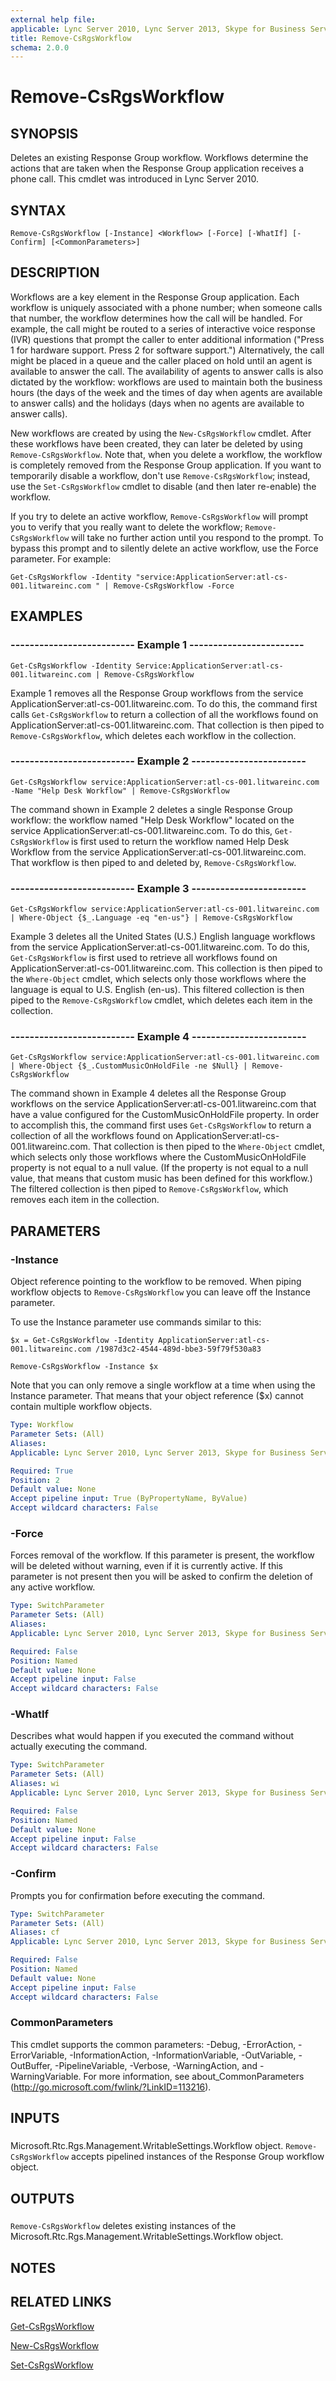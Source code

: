 ```yaml
---
external help file: 
applicable: Lync Server 2010, Lync Server 2013, Skype for Business Server 2015
title: Remove-CsRgsWorkflow
schema: 2.0.0
---
```


# Remove-CsRgsWorkflow

## SYNOPSIS
Deletes an existing Response Group workflow.
Workflows determine the actions that are taken when the Response Group application receives a phone call.
This cmdlet was introduced in Lync Server 2010.


## SYNTAX

```
Remove-CsRgsWorkflow [-Instance] <Workflow> [-Force] [-WhatIf] [-Confirm] [<CommonParameters>]
```

## DESCRIPTION
Workflows are a key element in the Response Group application.
Each workflow is uniquely associated with a phone number; when someone calls that number, the workflow determines how the call will be handled.
For example, the call might be routed to a series of interactive voice response (IVR) questions that prompt the caller to enter additional information ("Press 1 for hardware support.
Press 2 for software support.") Alternatively, the call might be placed in a queue and the caller placed on hold until an agent is available to answer the call.
The availability of agents to answer calls is also dictated by the workflow: workflows are used to maintain both the business hours (the days of the week and the times of day when agents are available to answer calls) and the holidays (days when no agents are available to answer calls).

New workflows are created by using the `New-CsRgsWorkflow` cmdlet.
After these workflows have been created, they can later be deleted by using `Remove-CsRgsWorkflow`.
Note that, when you delete a workflow, the workflow is completely removed from the Response Group application.
If you want to temporarily disable a workflow, don't use `Remove-CsRgsWorkflow`; instead, use the `Set-CsRgsWorkflow` cmdlet to disable (and then later re-enable) the workflow.

If you try to delete an active workflow, `Remove-CsRgsWorkflow` will prompt you to verify that you really want to delete the workflow; `Remove-CsRgsWorkflow` will take no further action until you respond to the prompt.
To bypass this prompt and to silently delete an active workflow, use the Force parameter.
For example:

`Get-CsRgsWorkflow -Identity "service:ApplicationServer:atl-cs-001.litwareinc.com " | Remove-CsRgsWorkflow -Force`


## EXAMPLES

### -------------------------- Example 1 ------------------------
```
Get-CsRgsWorkflow -Identity Service:ApplicationServer:atl-cs-001.litwareinc.com | Remove-CsRgsWorkflow
```

Example 1 removes all the Response Group workflows from the service ApplicationServer:atl-cs-001.litwareinc.com.
To do this, the command first calls `Get-CsRgsWorkflow` to return a collection of all the workflows found on ApplicationServer:atl-cs-001.litwareinc.com.
That collection is then piped to `Remove-CsRgsWorkflow`, which deletes each workflow in the collection.


### -------------------------- Example 2 ------------------------
```
Get-CsRgsWorkflow service:ApplicationServer:atl-cs-001.litwareinc.com -Name "Help Desk Workflow" | Remove-CsRgsWorkflow
```

The command shown in Example 2 deletes a single Response Group workflow: the workflow named "Help Desk Workflow" located on the service ApplicationServer:atl-cs-001.litwareinc.com.
To do this, `Get-CsRgsWorkflow` is first used to return the workflow named Help Desk Workflow from the service ApplicationServer:atl-cs-001.litwareinc.com.
That workflow is then piped to and deleted by, `Remove-CsRgsWorkflow`.


### -------------------------- Example 3 ------------------------
```
Get-CsRgsWorkflow service:ApplicationServer:atl-cs-001.litwareinc.com | Where-Object {$_.Language -eq "en-us"} | Remove-CsRgsWorkflow
```

Example 3 deletes all the United States (U.S.) English language workflows from the service ApplicationServer:atl-cs-001.litwareinc.com.
To do this, `Get-CsRgsWorkflow` is first used to retrieve all workflows found on ApplicationServer:atl-cs-001.litwareinc.com.
This collection is then piped to the `Where-Object` cmdlet, which selects only those workflows where the language is equal to U.S.
English (en-us).
This filtered collection is then piped to the `Remove-CsRgsWorkflow` cmdlet, which deletes each item in the collection.


### -------------------------- Example 4 ------------------------
```
Get-CsRgsWorkflow service:ApplicationServer:atl-cs-001.litwareinc.com | Where-Object {$_.CustomMusicOnHoldFile -ne $Null} | Remove-CsRgsWorkflow
```

The command shown in Example 4 deletes all the Response Group workflows on the service ApplicationServer:atl-cs-001.litwareinc.com that have a value configured for the CustomMusicOnHoldFile property.
In order to accomplish this, the command first uses `Get-CsRgsWorkflow` to return a collection of all the workflows found on ApplicationServer:atl-cs-001.litwareinc.com.
That collection is then piped to the `Where-Object` cmdlet, which selects only those workflows where the CustomMusicOnHoldFile property is not equal to a null value.
(If the property is not equal to a null value, that means that custom music has been defined for this workflow.) The filtered collection is then piped to `Remove-CsRgsWorkflow`, which removes each item in the collection.


## PARAMETERS

### -Instance
Object reference pointing to the workflow to be removed.
When piping workflow objects to `Remove-CsRgsWorkflow` you can leave off the Instance parameter.

To use the Instance parameter use commands similar to this:

`$x = Get-CsRgsWorkflow -Identity ApplicationServer:atl-cs-001.litwareinc.com /1987d3c2-4544-489d-bbe3-59f79f530a83`

`Remove-CsRgsWorkflow -Instance $x`

Note that you can only remove a single workflow at a time when using the Instance parameter.
That means that your object reference ($x) cannot contain multiple workflow objects.

```yaml
Type: Workflow
Parameter Sets: (All)
Aliases: 
Applicable: Lync Server 2010, Lync Server 2013, Skype for Business Server 2015

Required: True
Position: 2
Default value: None
Accept pipeline input: True (ByPropertyName, ByValue)
Accept wildcard characters: False
```

### -Force
Forces removal of the workflow.
If this parameter is present, the workflow will be deleted without warning, even if it is currently active.
If this parameter is not present then you will be asked to confirm the deletion of any active workflow.

```yaml
Type: SwitchParameter
Parameter Sets: (All)
Aliases: 
Applicable: Lync Server 2010, Lync Server 2013, Skype for Business Server 2015

Required: False
Position: Named
Default value: None
Accept pipeline input: False
Accept wildcard characters: False
```

### -WhatIf
Describes what would happen if you executed the command without actually executing the command.

```yaml
Type: SwitchParameter
Parameter Sets: (All)
Aliases: wi
Applicable: Lync Server 2010, Lync Server 2013, Skype for Business Server 2015

Required: False
Position: Named
Default value: None
Accept pipeline input: False
Accept wildcard characters: False
```

### -Confirm
Prompts you for confirmation before executing the command.

```yaml
Type: SwitchParameter
Parameter Sets: (All)
Aliases: cf
Applicable: Lync Server 2010, Lync Server 2013, Skype for Business Server 2015

Required: False
Position: Named
Default value: None
Accept pipeline input: False
Accept wildcard characters: False
```

### CommonParameters
This cmdlet supports the common parameters: -Debug, -ErrorAction, -ErrorVariable, -InformationAction, -InformationVariable, -OutVariable, -OutBuffer, -PipelineVariable, -Verbose, -WarningAction, and -WarningVariable. For more information, see about_CommonParameters (http://go.microsoft.com/fwlink/?LinkID=113216).

## INPUTS

###  
Microsoft.Rtc.Rgs.Management.WritableSettings.Workflow object.
`Remove-CsRgsWorkflow` accepts pipelined instances of the Response Group workflow object.

## OUTPUTS

###  
`Remove-CsRgsWorkflow` deletes existing instances of the Microsoft.Rtc.Rgs.Management.WritableSettings.Workflow object.

## NOTES

## RELATED LINKS

[Get-CsRgsWorkflow]()

[New-CsRgsWorkflow]()

[Set-CsRgsWorkflow]()

